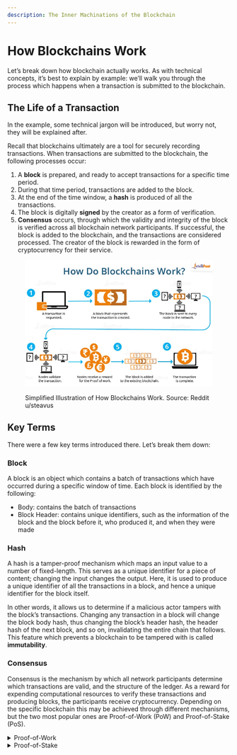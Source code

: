```yaml
---
description: The Inner Machinations of the Blockchain
---
```


# How Blockchains Work

Let’s break down how blockchain actually works. As with technical concepts, it’s best to explain by example: we’ll walk you through the process which happens when a transaction is submitted to the blockchain.

## The Life of a Transaction

In the example, some technical jargon will be introduced, but worry not, they will be explained after.

Recall that blockchains ultimately are a tool for securely recording transactions. When transactions are submitted to the blockchain, the following processes occur:

1. A **block** is prepared, and ready to accept transactions for a specific time period.
2. During that time period, transactions are added to the block.
3. At the end of the time window, a **hash** is produced of all the transactions.
4. The block is digitally **signed** by the creator as a form of verification.
5. **Consensus** occurs, through which the validity and integrity of the block is verified across all blockchain network participants. If successful, the block is added to the blockchain, and the transactions are considered processed. The creator of the block is rewarded in the form of cryptocurrency for their service.

<figure><img src="../.gitbook/assets/image (1).png" alt=""><figcaption><p>Simplified Illustration of How Blockchains Work. Source: Reddit u/steavus</p></figcaption></figure>

## Key Terms

There were a few key terms introduced there. Let’s break them down:

### Block

A block is an object which contains a batch of transactions which have occurred during a specific window of time. Each block is identified by the following:

* Body: contains the batch of transactions
* Block Header: contains unique identifiers, such as the information of the block and the block before it, who produced it, and when they were made

### Hash

A hash is a tamper-proof mechanism which maps an input value to a number of fixed-length. This serves as a unique identifier for a piece of content; changing the input changes the output. Here, it is used to produce a unique identifier of all the transactions in a block, and hence a unique identifier for the block itself.

In other words, it allows us to determine if a malicious actor tampers with the block’s transactions. Changing any transaction in a block will change the block body hash, thus changing the block’s header hash, the header hash of the next block, and so on, invalidating the entire chain that follows. This feature which prevents a blockchain to be tampered with is called **immutability**.

### Consensus

Consensus is the mechanism by which all network participants determine which transactions are valid, and the structure of the ledger. As a reward for expending computational resources to verify these transactions and producing blocks, the participants receive cryptocurrency. Depending on the specific blockchain this may be achieved through different mechanisms, but the two most popular ones are Proof-of-Work (PoW) and Proof-of-Stake (PoS).

<details>

<summary>Proof-of-Work</summary>

* In PoW, a node, also known as miner, solves a complex mathematical problem, or puzzle, to validate a transaction and add a new block to the blockchain. These puzzles are difficult to solve but easy to verify the correct solution.
* Once a miner has found the solution to the puzzle, they will be able to broadcast the block to the network where all the other miners will then verify that the solution is correct, and add the block to their copy of the blockchain. This process is called mining, and the miners receive a reward in cryptocurrency for their efforts.

#### Drawbacks

* One drawback of PoW is that it requires a lot of computational power to solve these puzzles, which can lead to high energy consumption and slower transaction speeds. As a result, some blockchain networks have implemented alternative consensus algorithms, such as Proof-of-Stake.

</details>

<details>

<summary>Proof-of-Stake</summary>

* PoS is another consensus algorithm used in blockchain networks, where nodes, or validators in this case, are selected to create new blocks based on the amount of cryptocurrency they hold and are willing to “stake”.
* This is like a group of people holding tickets to a lottery; the more tickets you have, the more likely you are to be chosen as the winner.
* In practice, there are a variety of PoS mechanisms which vary based on the blockchain network - some may require validators to lock up funds as collateral, others may use a delegation method where network participants can vote for validators by staking their cryptocurrency to them.

#### Advantages

* Unlike PoW, PoS does not require the nodes - called validators in this case - to solve complex, energy intensive mathematical puzzles to create new blocks.
* Additionally, PoS allows for faster transaction speeds as there is less contention to produce a block.

#### Drawbacks

* There is greater potential for centralization if a small number of validators hold a large amount of stake in the network.

</details>
